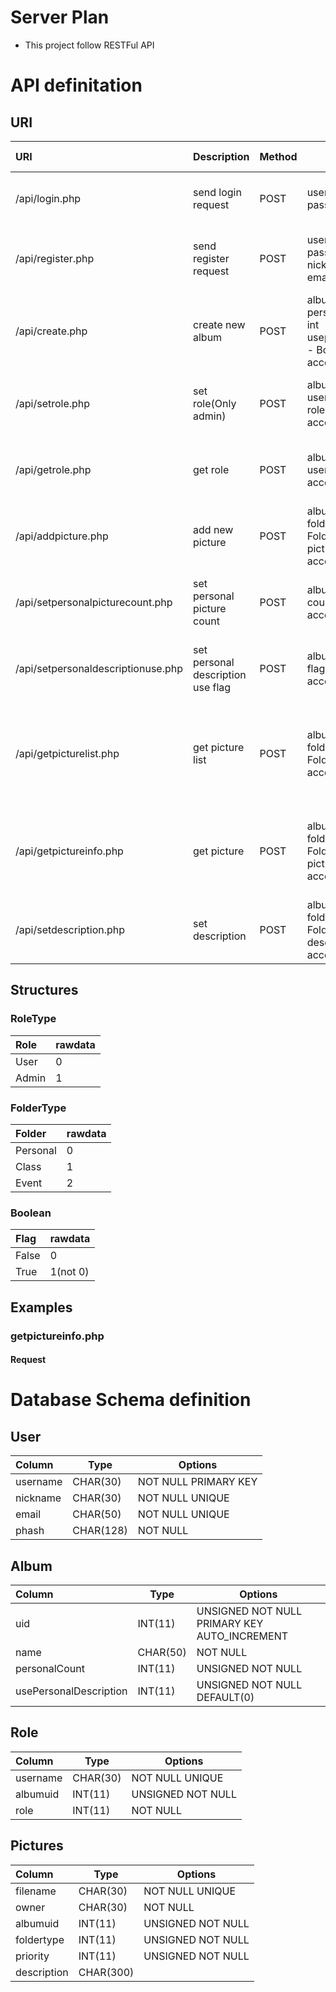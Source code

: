 # Server Plan
- This project follow RESTFul API

# API definitation
## URI
| URI         | Description | Method      | Parameters  | Response Code | Response |
| :---------- | ----------- | ----------- | ----------- | ------------- | -------- |
| /api/login.php | send login request | POST | username - String <br> password - String | 200 OK <br/> 403 Forbidden | 200 Access Token <br> 403 None |
| /api/register.php | send register request | POST | username - String <br> password - String <br> nickname - String <br> email - String | 200 OK <br> 403 Forbidden | 200 Access Token <br> 403 fail message |
| /api/create.php | create new album | POST | albumname - String <br> personalpicturecount - int <br> usepersonaldescription - Boolean <br> accesstoken - String | 200 OK <br> 401 Unauthorized <br> 403 Forbidden  | 200 Album uid <br> 401 None <br> 403 fail message |
| /api/setrole.php | set role(Only admin) | POST | albumname - String <br> username - String <br> role - RoleType <br> accesstoken - String | 200 OK <br> 401 Unauthorized <br> 403 Forbidden | 200 None <br> 401 None <br> 403 fail message
| /api/getrole.php | get role | POST | albumname - String <br> username - String <br> accesstoken - String | 200 OK <br> 401 Unauthorized <br> 403 Forbidden | 200 RoleType <br> 401 None <br> 403 fail message
| /api/addpicture.php | add new picture | POST | albumname - String <br> foldertype - FolderType <br> picture - File <br> accesstoken - String | 200 OK <br> 401 Unauthorized <br> 403 Forbidden | 200 None <br> 401 None <br> 403 fail message
| /api/setpersonalpicturecount.php | set personal picture count | POST | albumname - String <br> count - int <br> accesstoken - String | 200 OK <br> 401 Unauthorized <br> 403 Forbidden | 200 None <br> 401 None <br> 403 fail message
| /api/setpersonaldescriptionuse.php | set personal description use flag | POST | albumname - String <br> flag - Boolean <br> accesstoken - String | 200 OK <br> 401 Unauthorized <br> 403 Forbidden | 200 None <br> 401 None <br> 403 fail message
| /api/getpicturelist.php | get picture list | POST | albumname - String <br> foldertype - FolderType <br> accesstoken - String | 200 OK <br> 401 Unauthorized <br> 403 Forbidden | 200 picture path list (Type : JSON) <br> 401 None <br> 403 fail message
| /api/getpictureinfo.php | get picture | POST | albumname - String <br> foldertype - FolderType <br> picturepath - String <br> accesstoken - String | 200 OK <br> 401 Unauthorized <br> 403 Forbidden | 200 picture info (Type : JSON) <br> 401 None <br> 403 fail message
| /api/setdescription.php | set description | POST | albumname - String <br> foldertype - FolderType <br> description - String <br> accesstoken - String | 200 OK <br> 401 Unauthorized <br> 403 Forbidden | 200 None <br> 401 None <br> 403 fail message

## Structures
### RoleType
| Role  | rawdata |
| :---- | ------- |
| User  | 0       |
| Admin | 1       |

### FolderType
| Folder    | rawdata |
| :-------- | ------- |
| Personal  | 0       |
| Class     | 1       |
| Event     | 2       |

### Boolean
| Flag   | rawdata  |
| :----- | -------- |
| False  | 0        |
| True   | 1(not 0) |

## Examples
### getpictureinfo.php
#### Request


# Database Schema definition
## User
| Column      | Type        | Options               |
| :---------- | ----------- | --------------------- |
| username    | CHAR(30)    | NOT NULL PRIMARY KEY  |
| nickname    | CHAR(30)    | NOT NULL UNIQUE       |
| email       | CHAR(50)    | NOT NULL UNIQUE       |
| phash       | CHAR(128)   | NOT NULL              |

## Album
| Column                 | Type        | Options                                      |
| :--------------------- | ----------- | -------------------------------------------- |
| uid                    | INT(11)     | UNSIGNED NOT NULL PRIMARY KEY AUTO_INCREMENT |
| name                   | CHAR(50)    | NOT NULL                                     |
| personalCount          | INT(11)     | UNSIGNED NOT NULL                            |
| usePersonalDescription | INT(11)     | UNSIGNED NOT NULL DEFAULT(0)                 |

## Role
| Column      | Type        | Options           |
| :---------- | ----------- | ----------------- |
| username    | CHAR(30)    | NOT NULL UNIQUE   |
| albumuid    | INT(11)     | UNSIGNED NOT NULL |
| role        | INT(11)     | NOT NULL          |

## Pictures
| Column      | Type        | Options           |
| :---------- | ----------- | ----------------- |
| filename    | CHAR(30)    | NOT NULL UNIQUE   |
| owner       | CHAR(30)    | NOT NULL          |
| albumuid    | INT(11)     | UNSIGNED NOT NULL |
| foldertype  | INT(11)     | UNSIGNED NOT NULL |
| priority    | INT(11)     | UNSIGNED NOT NULL |
| description | CHAR(300)   | |